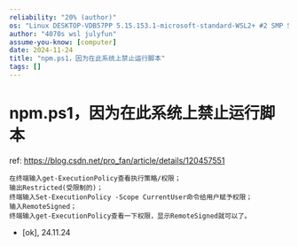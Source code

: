 ```yaml
---
reliability: "20% (author)"
os: "Linux DESKTOP-VDB57PP 5.15.153.1-microsoft-standard-WSL2+ #2 SMP Sun Oct 27 22:02:06 CST 2024 x86_64 x86_64 x86_64 GNU/Linux"
author: "4070s wsl julyfun"
assume-you-know: [computer]
date: 2024-11-24
title: "npm.ps1，因为在此系统上禁止运行脚本"
tags: []
---
```


# npm.ps1，因为在此系统上禁止运行脚本

ref: https://blog.csdn.net/pro_fan/article/details/120457551

```
在终端输入get-ExecutionPolicy查看执行策略/权限；
输出Restricted(受限制的)；
终端输入Set-ExecutionPolicy -Scope CurrentUser命令给用户赋予权限；
输入RemoteSigned；
终端输入get-ExecutionPolicy查看一下权限，显示RemoteSigned就可以了。
```

- [ok], 24.11.24

